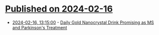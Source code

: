 # [Published on 2024-02-16](index.md)

* [2024-02-16, 13:15:00](https://soylentnews.org/article.pl?sid=24/02/15/1136253&from=rss) - [Daily Gold Nanocrystal Drink Promising as MS and Parkinson's Treatment](https://soylentnews.org/article.pl?sid=24/02/15/1136253&from=rss)

